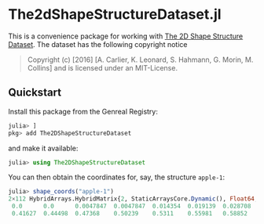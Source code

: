 # The2dShapeStructureDataset.jl

This is a convenience package for working with
[The 2D Shape Structure Dataset](https://2dshapesstructure.github.io/).
The dataset has the following copyright notice
> Copyright (c) [2016] [A. Carlier, K. Leonard, S. Hahmann, G. Morin, M. Collins]
and is licensed under an MIT-License.

## Quickstart

Install this package from the Genreal Registry:
```julia
julia> ]
pkg> add The2DShapeStructureDataset
```
and make it available:
```julia
julia> using The2DShapeStructureDataset
```

You can then obtain the coordinates for, say, the structure `apple-1`:
```julia
julia> shape_coords("apple-1")
2×112 HybridArrays.HybridMatrix{2, StaticArraysCore.Dynamic(), Float64, 2, Matrix{Float64}} with indices SOneTo(2)×Base.OneTo(112):
 0.0      0.0      0.0047847  0.0047847  0.014354  0.019139  0.028708  0.043062  …  0.038278  0.028708  0.019139  0.0095694  0.0047847  0.0      0.0      0.0
 0.41627  0.44498  0.47368    0.50239    0.5311    0.55981   0.58852   0.61722      0.23923   0.26794   0.29665   0.32536    0.35407    0.38278  0.41148  0.41627
```
